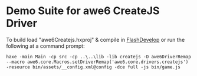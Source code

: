 # Demo Suite for awe6 CreateJS Driver #

To build load "awe6Createjs.hxproj" & compile in [FlashDevelop](http://flashdevelop.org) or run the following at a command prompt:

```
haxe -main Main -cp src -cp ..\..\lib -lib createjs -D awe6DriverRemap --macro awe6.core.Macros.setDriverRemap('awe6.core.drivers.createjs') -resource bin/assets/__config.xml@config -dce full -js bin/game.js
```
